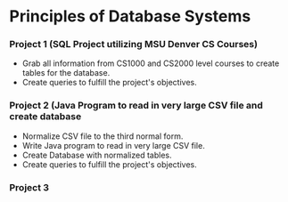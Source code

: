 # Principles of Database Systems

### Project 1 (SQL Project utilizing MSU Denver CS Courses)

- Grab all information from CS1000 and CS2000 level courses to create tables for the database.
- Create queries to fulfill the project's objectives.

### Project 2  (Java Program to read in very large CSV file and create database 

- Normalize CSV file to the third normal form.
- Write Java program to read in very large CSV file.
- Create Database with normalized tables. 
- Create queries to fulfill the project's objectives.

### Project 3
